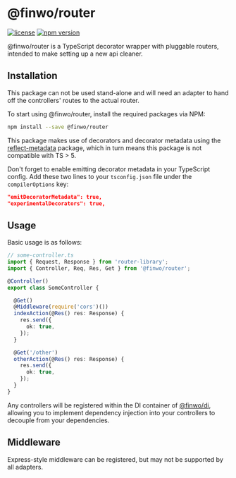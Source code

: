 @finwo/router
=============

[![license][license:img]][license:url]
[![npm version][npm:@finwo/router:img]][npm:@finwo/router:url]

@finwo/router is a TypeScript decorator wrapper with pluggable routers, intended
to make setting up a new api cleaner.

## Installation

This package can not be used stand-alone and will need an adapter to hand off
the controllers' routes to the actual router.

To start using @finwo/router, install the required packages via NPM:

```sh
npm install --save @finwo/router
```

This package makes use of decorators and decorator metadata using the
[reflect-metadata][npm:reflect-metadata:url] package, which in turn means this
package is not compatible with TS &gt; 5.

Don't forget to enable emitting decorator metadata in your TypeScript config.
Add these two lines to your `tsconfig.json` file under the `compilerOptions`
key:

```json
"emitDecoratorMetadata": true,
"experimentalDecorators": true,
```

## Usage

Basic usage is as follows:

```ts
// some-controller.ts
import { Request, Response } from 'router-library';
import { Controller, Req, Res, Get } from '@finwo/router';

@Controller()
export class SomeController {

  @Get()
  @Middleware(require('cors')())
  indexAction(@Res() res: Response) {
    res.send({
      ok: true,
    });
  }

  @Get('/other')
  otherAction(@Res() res: Response) {
    res.send({
      ok: true,
    });
  }
}
```

Any controllers will be registered within the DI container of
[@finwo/di][npm:@finwo/di:url], allowing you to implement dependency injection
into your controllers to decouple from your dependencies.

## Middleware

Express-style middleware can be registered, but may not be supported by all
adapters.

[license:img]: https://img.shields.io/github/license/finwo/router
[license:url]: https://github.com/finwo/router/blob/main/LICENSE
[npm:@finwo/di:url]: https://npmjs.com/package/@finwo/di
[npm:@finwo/router:url]: https://npmjs.com/package/@finwo/router
[npm:@finwo/router:img]: https://img.shields.io/npm/v/@finwo/router
[npm:fastify:url]: https://npmjs.com/package/fastify
[npm:reflect-metadata:url]: https://npmjs.com/package/reflect-metadata
